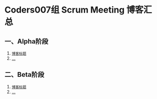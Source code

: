 # Coders007组 Scrum Meeting 博客汇总

## 一、Alpha阶段
1. [`博客标题`](`博客链接`)
2. [...]()

## 二、Beta阶段

1. [`博客标题`](`博客链接`)
2. [...]()